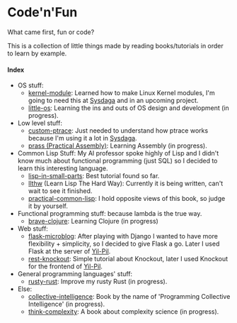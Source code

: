 Code'n'Fun
==========

What came first, fun or code?

This is a collection of little things made by reading books/tutorials in order
to learn by example.

#### Index

* OS stuff:
    + [kernel-module](https://github.com/7flying/code-n-fun/tree/master/kernel-module):
      Learned how to make Linux Kernel modules, I'm going to need this
      at [Sysdaga](https://github.com/7flying/sysdaga) and in an upcoming project.
    + [little-os](https://github.com/7flying/code-n-fun/tree/master/little-os):
      Learning the ins and outs of OS design and development (in progress).
* Low level stuff:
    + [custom-ptrace](https://github.com/7flying/code-n-fun/tree/master/custom-ptrace):
      Just needed to understand how ptrace works because I'm using it a lot
      in [Sysdaga](https://github.com/7flying/sysdaga).
    + [prass (Practical Assembly)](https://github.com/7flying/code-n-fun/tree/master/prass):
      Learning Assembly (in progress).
* Common Lisp Stuff: My AI professor spoke highly of Lisp and I didn't know
  much about functional programming (just SQL) so I decided to learn this
  interesting language.
	+ [lisp-in-small-parts](https://github.com/7flying/code-n-fun/tree/master/lisp-in-small-parts):
	  Best tutorial found so far.
    + [llthw](https://github.com/7flying/code-n-fun/tree/master/llthw)
	  (Learn Lisp The Hard Way): Currently it is being written, can't wait to
	  see it finished. 
	+ [practical-common-lisp](https://github.com/7flying/code-n-fun/tree/master/practical-commom-lisp):
      I hold opposite views of this book, so judge it by yourself.
* Functional programming stuff: because lambda is the true way.
    + [brave-clojure](https://github.com/7flying/code-n-fun/tree/master/brave-clojure):
      Learning Clojure (in progress)
* Web stuff:
    + [flask-microblog](https://github.com/7flying/code-n-fun/tree/master/flask-microblog):
      After playing with Django I wanted to have more flexibility + simplicity,
      so I decided to give Flask a go. Later I used Flask at the server
      of [Yil-Pil](https://github.com/7flying/yil-pil).
    + [rest-knockout](https://github.com/7flying/code-n-fun/tree/master/rest-knockout):
      Simple tutorial about Knockout, later I used Knockout for the frontend
      of [Yil-Pil](https://github.com/7flying/yil-pil).
* General programming languages' stuff:
    + [rusty-rust](https://github.com/7flying/code-n-fun/tree/master/rusty-rust):
      Improve my rusty Rust (in progress).
* Else: 
    + [collective-intelligence](https://github.com/7flying/code-n-fun/tree/master/collective-intelligence):
      Book by the name of 'Programming Collective Intelligence' (in progress).
    + [think-complexity](https://github.com/7flying/code-n-fun/tree/master/think-complexity):
      A book about complexity science (in progress).
